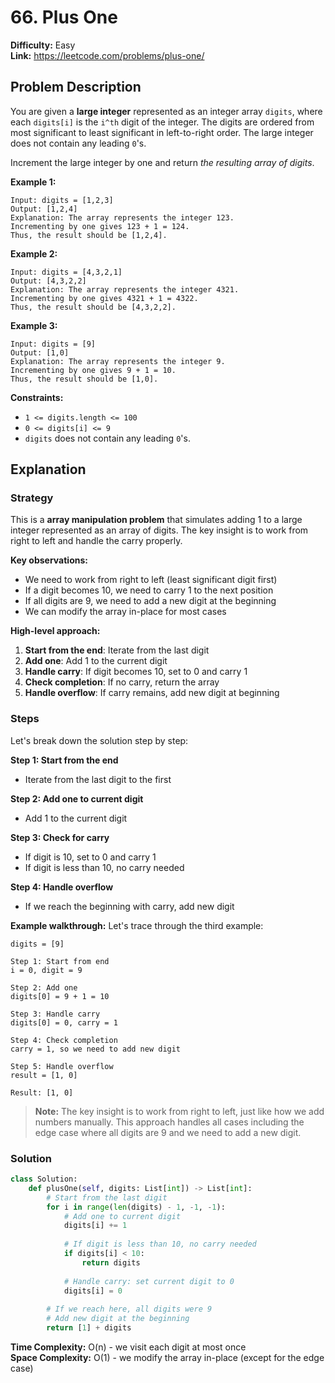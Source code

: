 # 66. Plus One

**Difficulty:** Easy  
**Link:** https://leetcode.com/problems/plus-one/

## Problem Description

You are given a **large integer** represented as an integer array `digits`, where each `digits[i]` is the `i^th` digit of the integer. The digits are ordered from most significant to least significant in left-to-right order. The large integer does not contain any leading `0`'s.

Increment the large integer by one and return *the resulting array of digits*.

**Example 1:**
```
Input: digits = [1,2,3]
Output: [1,2,4]
Explanation: The array represents the integer 123.
Incrementing by one gives 123 + 1 = 124.
Thus, the result should be [1,2,4].
```

**Example 2:**
```
Input: digits = [4,3,2,1]
Output: [4,3,2,2]
Explanation: The array represents the integer 4321.
Incrementing by one gives 4321 + 1 = 4322.
Thus, the result should be [4,3,2,2].
```

**Example 3:**
```
Input: digits = [9]
Output: [1,0]
Explanation: The array represents the integer 9.
Incrementing by one gives 9 + 1 = 10.
Thus, the result should be [1,0].
```

**Constraints:**
- `1 <= digits.length <= 100`
- `0 <= digits[i] <= 9`
- `digits` does not contain any leading `0`'s.

## Explanation

### Strategy

This is a **array manipulation problem** that simulates adding 1 to a large integer represented as an array of digits. The key insight is to work from right to left and handle the carry properly.

**Key observations:**
- We need to work from right to left (least significant digit first)
- If a digit becomes 10, we need to carry 1 to the next position
- If all digits are 9, we need to add a new digit at the beginning
- We can modify the array in-place for most cases

**High-level approach:**
1. **Start from the end**: Iterate from the last digit
2. **Add one**: Add 1 to the current digit
3. **Handle carry**: If digit becomes 10, set to 0 and carry 1
4. **Check completion**: If no carry, return the array
5. **Handle overflow**: If carry remains, add new digit at beginning

### Steps

Let's break down the solution step by step:

**Step 1: Start from the end**
- Iterate from the last digit to the first

**Step 2: Add one to current digit**
- Add 1 to the current digit

**Step 3: Check for carry**
- If digit is 10, set to 0 and carry 1
- If digit is less than 10, no carry needed

**Step 4: Handle overflow**
- If we reach the beginning with carry, add new digit

**Example walkthrough:**
Let's trace through the third example:

```
digits = [9]

Step 1: Start from end
i = 0, digit = 9

Step 2: Add one
digits[0] = 9 + 1 = 10

Step 3: Handle carry
digits[0] = 0, carry = 1

Step 4: Check completion
carry = 1, so we need to add new digit

Step 5: Handle overflow
result = [1, 0]

Result: [1, 0]
```

> **Note:** The key insight is to work from right to left, just like how we add numbers manually. This approach handles all cases including the edge case where all digits are 9 and we need to add a new digit.

### Solution

```python
class Solution:
    def plusOne(self, digits: List[int]) -> List[int]:
        # Start from the last digit
        for i in range(len(digits) - 1, -1, -1):
            # Add one to current digit
            digits[i] += 1
            
            # If digit is less than 10, no carry needed
            if digits[i] < 10:
                return digits
            
            # Handle carry: set current digit to 0
            digits[i] = 0
        
        # If we reach here, all digits were 9
        # Add new digit at the beginning
        return [1] + digits
```

**Time Complexity:** O(n) - we visit each digit at most once  
**Space Complexity:** O(1) - we modify the array in-place (except for the edge case) 